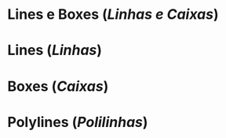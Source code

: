 
# Lines e Boxes (_Linhas e Caixas_)

# Lines (_Linhas_)

# Boxes (_Caixas_)

# Polylines (_Polilinhas_)
